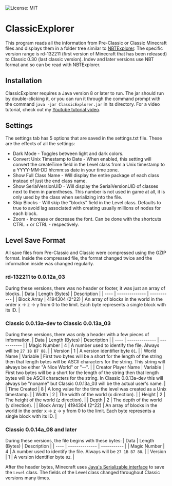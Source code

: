 ![License: MIT](https://img.shields.io/badge/License-MIT-blue.svg)
# ClassicExplorer
This program reads all the information from Pre-Classic or Classic Minecraft files and displays them in a folder tree similar to [NBTExplorer](https://github.com/jaquadro/NBTExplorer/releases). The specific version range is rd-132211 (first version of Minecraft that has been released) to Classic 0.30 (last classic version). Indev and later versions use NBT format and so can be read with NBTExplorer.

## Installation
ClassicExplorer requires a Java version 8 or later to run. The jar should run by double-clicking it, or you can run it through the command prompt with the command `java -jar ClassicExplorer.jar` in its directory. For a video tutorial, check out my [Youtube tutorial video](https://youtu.be/-QrfYUrjVsQ).

## Settings
The settings tab has 5 options that are saved in the settings.txt file. These are the effects of all the settings:
* Dark Mode - Toggles between light and dark colors.
* Convert Unix Timestamp to Date - When enabled, this setting will convert the createTime field in the Level class from a Unix timestamp to a YYYY-MM-DD hh:mm:ss date in your time zone.
* Show Full Class Name - Will display the entire package of each class instead of just the end class name.
* Show SerialVersionUID - Will display the SerialVersionUID of classes next to them in parentheses. This number is not used in game at all, it is only used by the class when serializing into the file.
* Skip Blocks - Will skip the "blocks" field in the Level class. Defaults to true to avoid lag associated with creating usually millions of nodes for each block.
* Zoom - Increase or decrease the font. Can be done with the shortcuts CTRL + or CTRL - respectively.

## Level Save Format
All save files from Pre-Classic and Classic were compressed using the GZIP format. Inside the compressed file, the format changed twice and the information inside was changed regularly.

### rd-132211 to 0.0.12a_03
During these versions, there was no header or footer, it was just an array of blocks. 
| Data | Length (Bytes) |	Description |
| ---- | -------------- | ----------- |
| Block Array |	4194304 (2^22) | An array of blocks in the world in the order x -> z -> y from 0 to the limit. Each byte represents a single block with its ID. |

### Classic 0.0.13a-dev to Classic 0.0.13a_03
During these versions, there was only a header with a few pieces of information.
| Data | Length (Bytes) |	Description |
| ---- | -------------- | ----------- |
| Magic Number |	4 |	A number used to identify the file. Always will be `27 1B B7 88`. |
| Version |	1 |	A version identifier byte `01`. |
| World Name | Variable |	First two bytes will be a short for the length of the string then that length bytes will be ASCII characters for the string. This string will always be either "A Nice World" or "--". |
| Creator Player Name |	Variable |	First two bytes will be a short for the length of the string then that length bytes will be ASCII characters for the string. In Classic 0.0.13a-dev this will always be "noname" but Classic 0.0.13a_03 will be the actual user's name. |
| Time Created | 8 |	A long value for the time the level was created as a Unix timestamp. |
| Width |	2 |	The width of the world (x direction). |
| Height |	2 |	The height of the world (z direction). |
| Depth |	2 |	The depth of the world (y direction). |
| Block Array |	4194304 (2^22) |	An array of blocks in the world in the order x -> z -> y from 0 to the limit. Each byte represents a single block with its ID. | 

### Classic 0.0.14a_08 and later
During these versions, the file begins with these bytes: 
| Data | Length (Bytes) |	Description |
| ---- | -------------- | ----------- |
| Magic Number |	4 |	A number used to identify the file. Always will be `27 1B B7 88`. |
| Version |	1 |	A version identifier byte `02`. |

After the header bytes, Minecraft uses [Java's Serializable interface](https://docs.oracle.com/javase/6/docs/platform/serialization/spec/protocol.html) to save the `Level` class. The fields of the Level class changed throughout Classic versions many times.
